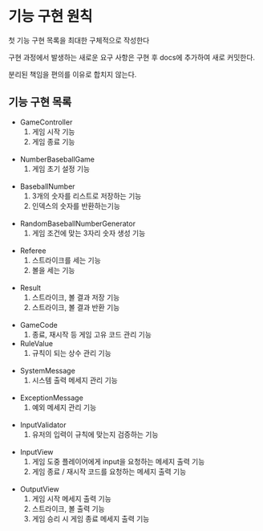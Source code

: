# 기능 구현 원칙
첫 기능 구현 목록을 최대한 구체적으로 작성한다

구현 과정에서 발생하는 새로운 요구 사항은 구현 후 docs에 추가하여 새로 커밋한다.

분리된 책임을 편의를 이유로 합치지 않는다.

## 기능 구현 목록

- GameController
  1. 게임 시작 기능
  2. 게임 종료 기능
      <br></br>
- NumberBaseballGame
  1. 게임 초기 설정 기능
     <br></br>
- BaseballNumber
  1. 3개의 숫자를 리스트로 저장하는 기능
  2. 인덱스의 숫자를 반환하는기능
     <br></br>
- RandomBaseballNumberGenerator
  1. 게임 조건에 맞는 3자리 숫자 생성 기능
     <br></br>
- Referee
  1. 스트라이크를 세는 기능
  2. 볼을 세는 기능
     <br></br>
- Result
  1. 스트라이크, 볼 결과 저장 기능
  2. 스트라이크, 볼 결과 반환 기능
     <br></br>
- GameCode
  1. 종료, 재시작 등 게임 고유 코드 관리 기능
- RuleValue
  1. 규칙이 되는 상수 관리 기능
      <br></br>
- SystemMessage
  1. 시스템 출력 메세지 관리 기능
      <br></br>
- ExceptionMessage
  1. 예외 메세지 관리 기능
     <br></br>
- InputValidator
  1. 유저의 입력이 규칙에 맞는지 검증하는 기능
     <br></br>
- InputView
  1. 게임 도중 플레이어에게 input을 요청하는 메세지 출력 기능
  2. 게임 종료 / 재시작 코드를 요청하는 메세지 출력 기능
       <br></br>
- OutputView
  1. 게임 시작 메세지 출력 기능
  2. 스트라이크, 볼 출력 기능
  3. 게임 승리 시 게임 종료 메세지 출력 기능